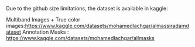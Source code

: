 Due to the github size limitations, the dataset is available in kaggle:

Multiband Images + True color images:https://www.kaggle.com/datasets/mohamedlachgar/almassiradamdataset
Annotation Masks : https://www.kaggle.com/datasets/mohamedlachgar/allmasks
